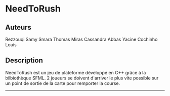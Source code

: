 # NeedToRush

## Auteurs

Rezzouqi Samy
Smara Thomas
Miras Cassandra
Abbas Yacine
Cochinho Louis

## Description 

NeedToRush est un jeu de plateforme développé en C++ grâce à la bilbiothèque SFML. 2 joueurs se doivent d'arriver le plus vite possible sur un point de sortie de la carte pour remporter la course.

<hr/>